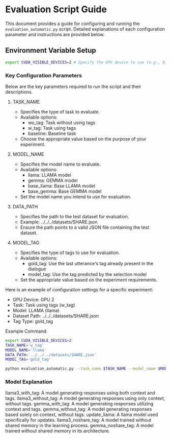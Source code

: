 # Evaluation Script Guide

This document provides a guide for configuring and running the `evaluation_automatic.py` script. Detailed explanations of each configuration parameter and instructions are provided below.

## Environment Variable Setup

```bash
export CUDA_VISIBLE_DEVICES=2 # Specify the GPU device to use (e.g., 0, 1)
```

### Key Configuration Parameters

Below are the key parameters required to run the script and their descriptions.

1. TASK_NAME
   - Specifies the type of task to evaluate.
   - Available options:
     - wo_tag: Task without using tags
     - w_tag: Task using tags
     - baseline: Baseline task
   - Choose the appropriate value based on the purpose of your experiment.

2. MODEL_NAME
   - Specifies the model name to evaluate.
   - Available options:
     - llama: LLAMA model
     - gemma: GEMMA model
     - base_llama: Base LLAMA model
     - base_gemma: Base GEMMA model
   - Set the model name you intend to use for evaluation.

3. DATA_PATH
   - Specifies the path to the test dataset for evaluation.
   - Example: ../../../datasets/SHARE.json
   - Ensure the path points to a valid JSON file containing the test dataset.

4. MODEL_TAG
   - Specifies the type of tags to use for evaluation.
   - Available options:
     - gold_tag: Use the last utterance's tag already present in the dialogue
     - model_tag: Use the tag predicted by the selection model
   - Set the appropriate value based on the experiment requirements.

Here is an example of configuration settings for a specific experiment:

- GPU Device: GPU 2
- Task: Task using tags (w_tag)
- Model: LLAMA (llama)
- Dataset Path: ../../../datasets/SHARE.json
- Tag Type: gold_tag

Example Command:
```bash
export CUDA_VISIBLE_DEVICES=2
TASK_NAME='w_tag'
MODEL_NAME='llama'
DATA_PATH='../../../datasets/SHARE.json'
MODEL_TAG='gold_tag'

python evaluation_automatic.py --task_name $TASK_NAME --model_name $MODEL_NAME --data_path $DATA_PATH --model_tag $MODEL_TAG
```

### Model Explanation

llama3_with_tag: A model generating responses using both context and tags.
llama3_without_tag: A model generating responses using only context, without tags.
gemma_with_tag: A model generating responses utilizing context and tags.
gemma_without_tag: A model generating responses based solely on context, without tags.
update_llama: A llama model used specifically for updates.
llama3_noshare_tag: A model trained without shared memory in the learning process.
gemma_noshare_tag: A model trained without shared memory in its architecture.